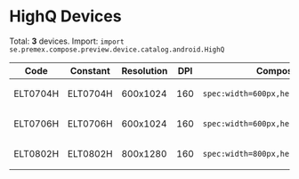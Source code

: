 # HighQ Devices

Total: **3** devices. Import: `import se.premex.compose.preview.device.catalog.android.HighQ`

| Code | Constant | Resolution | DPI | Compose Spec | Preview Usage |
|------|----------|------------|-----|-------------|---------------|
| ELT0704H | ELT0704H | 600x1024 | 160 | `spec:width=600px,height=1024px,dpi=160` | `@Preview(device = HighQ.ELT0704H)` |
| ELT0706H | ELT0706H | 600x1024 | 160 | `spec:width=600px,height=1024px,dpi=160` | `@Preview(device = HighQ.ELT0706H)` |
| ELT0802H | ELT0802H | 800x1280 | 160 | `spec:width=800px,height=1280px,dpi=160` | `@Preview(device = HighQ.ELT0802H)` |

<!-- Generated automatically. Do not edit manually. -->
